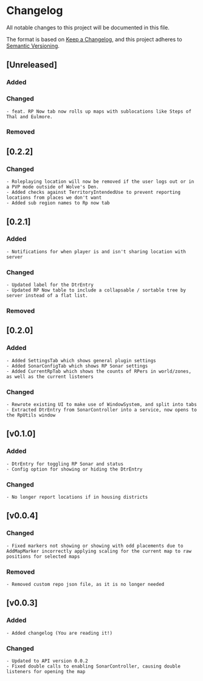 # Changelog

All notable changes to this project will be documented in this file.

The format is based on [Keep a Changelog](https://keepachangelog.com/en/1.1.0/),
and this project adheres to [Semantic Versioning](https://semver.org/spec/v2.0.0.html).

## [Unreleased]

### Added

### Changed
    - feat. RP Now tab now rolls up maps with sublocations like Steps of Thal and Eulmore.
### Removed

## [0.2.2]

### Changed
	- Roleplaying location will now be removed if the user logs out or in a PVP mode outside of Wolve's Den.
	- Added checks against TerritoryIntendedUse to prevent reporting locations from places we don't want
	- Added sub region names to Rp now tab

## [0.2.1]

### Added
	- Notifications for when player is and isn't sharing location with server

### Changed
	- Updated label for the DtrEntry
	- Updated RP Now table to include a collapsable / sortable tree by server instead of a flat list.

### Removed

## [0.2.0]

### Added
	- Added SettingsTab which shows general plugin settings
	- Added SonarConfigTab which shows RP Sonar settings
	- Added CurrentRpTab which shows the counts of RPers in world/zones, as well as the current listeners

### Changed
	- Rewrote existing UI to make use of WindowSystem, and split into tabs
	- Extracted DtrEntry from SonarController into a service, now opens to the RpUtils window

## [v0.1.0]

### Added
	- DtrEntry for toggling RP Sonar and status
	- Config option for showing or hiding the DtrEntry

### Changed
	- No longer report locations if in housing districts

## [v0.0.4]

### Changed
	- Fixed markers not showing or showing with odd placements due to AddMapMarker incorrectly applying scaling for the current map to raw positions for selected maps

### Removed
	- Removed custom repo json file, as it is no longer needed	

## [v0.0.3]

### Added
	- Added changelog (You are reading it!)

### Changed
	- Updated to API version 0.0.2
	- Fixed double calls to enabling SonarController, causing double listeners for opening the map

